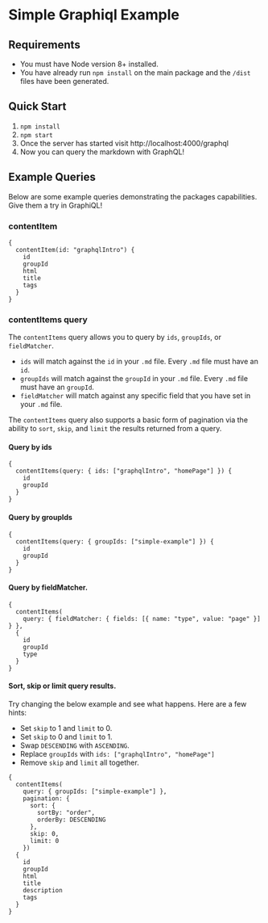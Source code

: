 # Simple Graphiql Example

## Requirements

- You must have Node version 8+ installed.
- You have already run `npm install` on the main package and the `/dist` files have been generated.

## Quick Start

1. `npm install`
1. `npm start`
1. Once the server has started visit http://localhost:4000/graphql
1. Now you can query the markdown with GraphQL!

## Example Queries

Below are some example queries demonstrating the packages capabilities. Give them a try in GraphiQL!

### contentItem

```
{
  contentItem(id: "graphqlIntro") {
    id
    groupId
    html
    title
    tags
  }
}
```

### contentItems query

The `contentItems` query allows you to query by `ids`, `groupIds`, or `fieldMatcher`.
- `ids` will match against the `id` in your `.md` file. Every `.md` file must have an `id`.
- `groupIds` will match against the `groupId` in your `.md` file. Every `.md` file must have an `groupId`.
- `fieldMatcher` will match against any specific field that you have set in your `.md` file.

The `contentItems` query also supports a basic form of pagination via the ability to `sort`, `skip`, and `limit` the results returned from a query.

#### Query by ids

```
{
  contentItems(query: { ids: ["graphqlIntro", "homePage"] }) {
    id
    groupId
  }
}
```

#### Query by groupIds

```
{
  contentItems(query: { groupIds: ["simple-example"] }) {
    id
    groupId
  }
}
```

#### Query by fieldMatcher.

```
{
  contentItems(
    query: { fieldMatcher: { fields: [{ name: "type", value: "page" }] } },
  {
    id
    groupId
    type
  }
}
```

#### Sort, skip or limit query results.

Try changing the below example and see what happens. Here are a few hints:
- Set `skip` to 1 and `limit` to 0.
- Set `skip` to 0 and `limit` to 1.
- Swap `DESCENDING` with `ASCENDING`.
- Replace `groupIds` with `ids: ["graphqlIntro", "homePage"]`
- Remove `skip` and `limit` all together.

```
{
  contentItems(
    query: { groupIds: ["simple-example"] },
    pagination: {
      sort: {
        sortBy: "order",
        orderBy: DESCENDING
      },
      skip: 0,
      limit: 0
    })
  {
    id
    groupId
    html
    title
    description
    tags
  }
}
```

